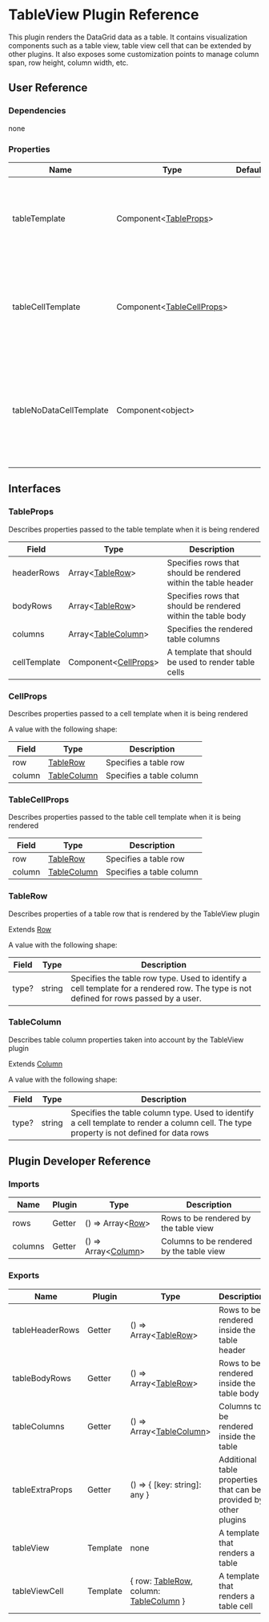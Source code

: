 # TableView Plugin Reference

This plugin renders the DataGrid data as a table. It contains visualization components such as a table view, table view cell that can be extended by other plugins. It also exposes some customization points to manage column span, row height, column width, etc.

## User Reference

### Dependencies

none

### Properties

Name | Type | Default | Description
-----|------|---------|------------
tableTemplate | Component&lt;[TableProps](#table-props)&gt; | | A component that renders a table based on the specified parameters
tableCellTemplate | Component&lt;[TableCellProps](#table-cell-props)&gt; | | A component that renders a table cell based on the specified parameters
tableNoDataCellTemplate | Component&lt;object&gt; | | A component that renders a table cell for an empty state based on the specified parameters

## Interfaces

### <a name="table-props"></a>TableProps

Describes properties passed to the table template when it is being rendered

Field | Type | Description
------|------|------------
headerRows | Array&lt;[TableRow](#table-row)&gt; | Specifies rows that should be rendered within the table header
bodyRows | Array&lt;[TableRow](#table-row)&gt; | Specifies rows that should be rendered within the table body
columns | Array&lt;[TableColumn](#table-column)&gt; | Specifies the rendered table columns
cellTemplate | Component&lt;[CellProps](#cell-props)&gt; | A template that should be used to render table cells

### <a name="cell-props"></a>CellProps

Describes properties passed to a cell template when it is being rendered

A value with the following shape:

Field | Type | Description
------|------|------------
row | [TableRow](#table-row) | Specifies a table row
column | [TableColumn](#table-column) | Specifies a table column

### <a name="table-cell-props"></a>TableCellProps

Describes properties passed to the table cell template when it is being rendered

Field | Type | Description
------|------|------------
row | [TableRow](#table-row) | Specifies a table row
column | [TableColumn](#table-column) | Specifies a table column

### <a name="table-row"></a>TableRow

Describes properties of a table row that is rendered by the TableView plugin

Extends [Row](datagrid.md#row)

A value with the following shape:

Field | Type | Description
------|------|------------
type? | string | Specifies the table row type. Used to identify a cell template for a rendered row. The type is not defined for rows passed by a user.

### <a name="table-column"></a>TableColumn

Describes table column properties taken into account by the TableView plugin

Extends [Column](datagrid.md#column)

A value with the following shape:

Field | Type | Description
------|------|------------
type? | string | Specifies the table column type. Used to identify a cell template to render a column cell. The type property is not defined for data rows

## Plugin Developer Reference

### Imports

Name | Plugin | Type | Description
-----|--------|------|------------
rows | Getter | () => Array&lt;[Row](datagrid.md#row)&gt; | Rows to be rendered by the table view
columns | Getter | () => Array&lt;[Column](datagrid.md#column)&gt; | Columns to be rendered by the table view

### Exports

Name | Plugin | Type | Description
-----|--------|------|------------
tableHeaderRows | Getter | () => Array&lt;[TableRow](#table-row)&gt; | Rows to be rendered inside the table header
tableBodyRows | Getter | () => Array&lt;[TableRow](#table-row)&gt; | Rows to be rendered inside the table body
tableColumns | Getter | () => Array&lt;[TableColumn](#table-column)&gt; | Columns to be rendered inside the table
tableExtraProps | Getter | () => { [key: string]: any } | Additional table properties that can be provided by other plugins
tableView | Template | none | A template that renders a table
tableViewCell | Template | { row: [TableRow](#table-row), column: [TableColumn](#table-column) } | A template that renders a table cell
